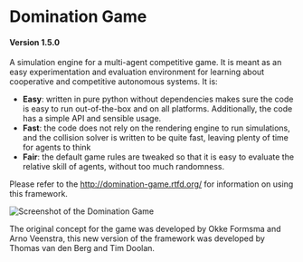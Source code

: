 Domination Game
===============

#### Version 1.5.0

A simulation engine for a multi-agent competitive game. It is meant as an easy experimentation and evaluation
environment for learning about cooperative and competitive autonomous systems. It is:

- **Easy**: written in pure python without dependencies makes sure the code is easy to run
            out-of-the-box and on all platforms. Additionally, the code has a simple API and
            sensible usage.
- **Fast**: the code does not rely on the rendering engine to run simulations, and the collision solver
            is written to be quite fast, leaving plenty of time for agents to think
- **Fair**: the default game rules are tweaked so that it is easy to evaluate the relative skill of agents,
            without too much randomness.

Please refer to the http://domination-game.rtfd.org/ for information on using this framework.

![Screenshot of the Domination Game](https://github.com/noio/Domination-Game/raw/master/screenshot.png)

The original concept for the game was developed by Okke Formsma and Arno Veenstra, this 
new version of the framework was developed by Thomas van den Berg and Tim Doolan.


